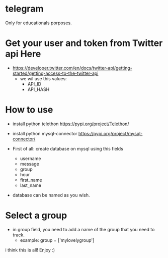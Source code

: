 # telegram
Only for educationals porposes.

# Get your user and token from Twitter api Here
* https://developer.twitter.com/en/docs/twitter-api/getting-started/getting-access-to-the-twitter-api
  * we wil use this values: 
    * API_ID
    * API_HASH
# How to use
* install python telethon https://pypi.org/project/Telethon/
* install python mysql-connector https://pypi.org/project/mysql-connector/
* First of all: create database on mysql using this fields
    * username
    * message
    * group
    * hour
    * first_name
    * last_name
    
* database can be named as you wish.

# Select a group

* in group field, you need to add a name of the group that you need to track.
  * example: group = ['mylovelygroup']


i think this is all! Enjoy :)
